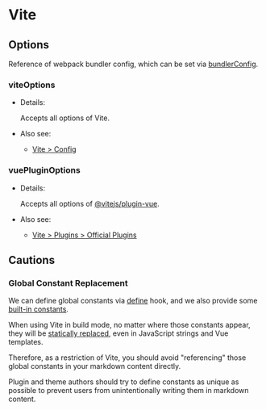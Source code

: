# Vite

<NpmBadge package="@vuepress/bundler-vite" />

## Options

Reference of webpack bundler config, which can be set via [bundlerConfig](../config.md#bundlerconfig).

### viteOptions

- Details:

  Accepts all options of Vite.

- Also see:
  - [Vite > Config](https://vitejs.dev/config/)

### vuePluginOptions

- Details:

  Accepts all options of [@vitejs/plugin-vue](https://www.npmjs.com/package/@vitejs/plugin-vue).

- Also see:
  - [Vite > Plugins > Official Plugins](https://vitejs.dev/plugins/#vitejs-plugin-vue)

## Cautions

### Global Constant Replacement

We can define global constants via [define](../plugin-api.md#define) hook, and we also provide some [built-in constants](../client-api.md#constants). 

When using Vite in build mode, no matter where those constants appear, they will be [statically replaced](https://vitejs.dev/guide/env-and-mode.html#production-replacement), even in JavaScript strings and Vue templates.

Therefore, as a restriction of Vite, you should avoid "referencing" those global constants in your markdown content directly.

Plugin and theme authors should try to define constants as unique as possible to prevent users from unintentionally writing them in markdown content.
